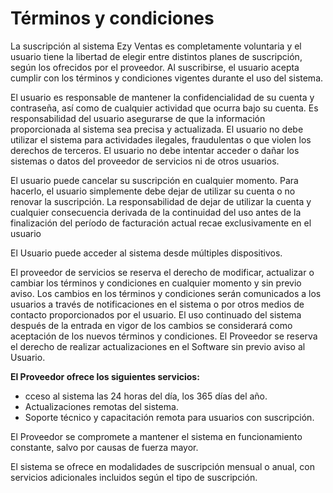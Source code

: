 # Términos y condiciones 

La suscripción al sistema Ezy Ventas es completamente voluntaria y el usuario tiene la libertad de elegir entre distintos planes de suscripción, según los ofrecidos por el proveedor.
Al suscribirse, el usuario acepta cumplir con los términos y condiciones vigentes durante el uso del sistema.

El usuario es responsable de mantener la confidencialidad de su cuenta y contraseña, así como de cualquier actividad que ocurra bajo su cuenta.
Es responsabilidad del usuario asegurarse de que la información proporcionada al sistema sea precisa y actualizada.
El usuario no debe utilizar el sistema para actividades ilegales, fraudulentas o que violen los derechos de terceros.
El usuario no debe intentar acceder o dañar los sistemas o datos del proveedor de servicios ni de otros usuarios.

El usuario puede cancelar su suscripción en cualquier momento. Para hacerlo, el usuario simplemente debe dejar de utilizar su cuenta o no renovar la suscripción.
La responsabilidad de dejar de utilizar la cuenta y cualquier consecuencia derivada de la continuidad del uso antes de la finalización del período de facturación actual recae exclusivamente en el usuario

El Usuario puede acceder al sistema desde múltiples dispositivos.

El proveedor de servicios se reserva el derecho de modificar, actualizar o cambiar los términos y condiciones en cualquier momento y sin previo aviso.
Los cambios en los términos y condiciones serán comunicados a los usuarios a través de notificaciones en el sistema o por otros medios de contacto proporcionados por el usuario.
El uso continuado del sistema después de la entrada en vigor de los cambios se considerará como aceptación de los nuevos términos y condiciones.
El Proveedor se reserva el derecho de realizar actualizaciones en el Software sin previo aviso al Usuario.

**El Proveedor ofrece los siguientes servicios:**
* cceso al sistema las 24 horas del día, los 365 días del año.
* Actualizaciones remotas del sistema.
* Soporte técnico y capacitación remota para usuarios con suscripción.

El Proveedor se compromete a mantener el sistema en funcionamiento constante, salvo por causas de fuerza mayor. 

El sistema se ofrece en modalidades de suscripción mensual o anual, con servicios adicionales incluidos según el tipo de suscripción.